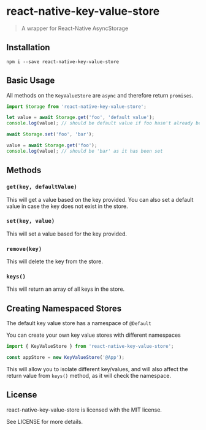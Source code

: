 react-native-key-value-store
==============================

> A wrapper for React-Native AsyncStorage

Installation
------------

```
npm i --save react-native-key-value-store
```

Basic Usage
-----------

All methods on the `KeyValueStore` are `async` and therefore return `promises`.

```js
import Storage from 'react-native-key-value-store';

let value = await Storage.get('foo', 'default value');
console.log(value); // should be default value if foo hasn't already been set

await Storage.set('foo', 'bar');

value = await Storage.get('foo');
console.log(value); // should be 'bar' as it has been set
```

Methods
-------

### `get(key, defaultValue)`

This will get a value based on the key provided. You can also set a default value
in case the key does not exist in the store.

### `set(key, value)`

This will set a value based for the key provided.

### `remove(key)`

This will delete the key from the store.

### `keys()`

This will return an array of all keys in the store.

Creating Namespaced Stores
--------------------------

The default key value store has a namespace of `@Default`

You can create your own key value stores with different namespaces

```js
import { KeyValueStore } from 'react-native-key-value-store';

const appStore = new KeyValueStore('@App');
```

This will allow you to isolate different key/values, and will also affect the
return value from `keys()` method, as it will check the namespace.

License
-------

react-native-key-value-store is licensed with the MIT license.

See LICENSE for more details.
